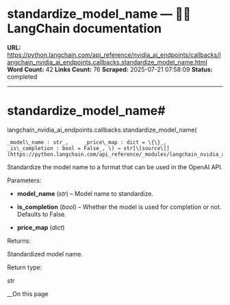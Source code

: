 # standardize_model_name — 🦜🔗 LangChain  documentation

**URL:** https://python.langchain.com/api_reference/nvidia_ai_endpoints/callbacks/langchain_nvidia_ai_endpoints.callbacks.standardize_model_name.html
**Word Count:** 42
**Links Count:** 76
**Scraped:** 2025-07-21 07:58:09
**Status:** completed

---

# standardize\_model\_name\#

langchain\_nvidia\_ai\_endpoints.callbacks.standardize\_model\_name\(

    _model\_name : str_,     _price\_map : dict = \{\}_,     _is\_completion : bool = False_, \) → str[\[source\]](https://python.langchain.com/api_reference/_modules/langchain_nvidia_ai_endpoints/callbacks.html#standardize_model_name)\#     

Standardize the model name to a format that can be used in the OpenAI API.

Parameters:     

  * **model\_name** \(_str_\) – Model name to standardize.

  * **is\_completion** \(_bool_\) – Whether the model is used for completion or not. Defaults to False.

  * **price\_map** \(_dict_\)

Returns:     

Standardized model name.

Return type:     

str

__On this page